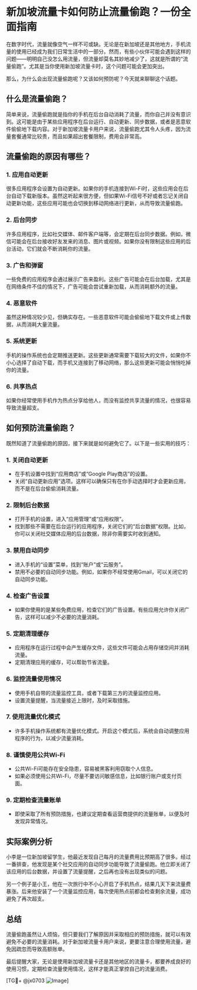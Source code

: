 # 新加坡流量卡如何防止流量偷跑？一份全面指南

在数字时代，流量就像空气一样不可或缺。无论是在新加坡还是其他地方，手机流量的使用已经成为我们日常生活中的一部分。然而，有些小伙伴可能会遇到这样的问题——明明自己没怎么用流量，但流量却莫名其妙地减少了，这就是所谓的“流量偷跑”。尤其是当你使用新加坡流量卡时，这个问题可能会更加突出。

那么，为什么会出现流量偷跑呢？又该如何预防呢？今天就来聊聊这个话题。

## 什么是流量偷跑？

简单来说，流量偷跑就是指你的手机在后台自动消耗了流量，而你自己并没有意识到。这可能是由于某些应用程序在后台运行、自动更新、同步数据，或者是恶意软件偷偷地下载内容。对于新加坡流量卡用户来说，流量偷跑尤其令人头疼，因为流量套餐通常比较贵，而且如果超出套餐限制，费用会非常高。

## 流量偷跑的原因有哪些？

### 1. **应用自动更新**
   很多应用程序会设置为自动更新。如果你的手机连接到Wi-Fi时，这些应用会在后台自动下载新版本。虽然这听起来很方便，但如果Wi-Fi信号不好或者忘记关闭自动更新功能，这些应用可能也会切换到移动网络进行更新，从而导致流量偷跑。

### 2. **后台同步**
   许多应用程序，比如社交媒体、邮件客户端等，会定期在后台同步数据。例如，微信可能会在后台接收好友发来的消息、图片或视频。如果你没有限制这些应用的后台活动，它们就会不断消耗你的流量。

### 3. **广告和弹窗**
   一些免费的应用程序会通过展示广告来盈利。这些广告可能会在后台加载，尤其是在网络条件不佳的情况下，广告可能会尝试重新加载，从而消耗额外的流量。

### 4. **恶意软件**
   虽然这种情况较少见，但确实存在。一些恶意软件可能会偷偷地下载文件或上传数据，从而消耗大量流量。

### 5. **系统更新**
   手机的操作系统也会定期推送更新。这些更新通常需要下载较大的文件，如果你不小心选择了自动下载，而手机又连接到了移动网络，那么这些更新可能会悄悄吃掉你的流量。

### 6. **共享热点**
   如果你经常使用手机作为热点分享给他人，而没有监控共享流量的情况，也很容易导致流量超支。

## 如何预防流量偷跑？

既然知道了流量偷跑的原因，接下来就是如何避免它了。以下是一些实用的技巧：

### 1. **关闭自动更新**
   - 在手机设置中找到“应用商店”或“Google Play商店”的设置。
   - 关闭“自动更新应用”选项。这样可以确保只有在你手动选择时才会更新应用，而不是在后台偷偷消耗流量。

### 2. **限制后台数据**
   - 打开手机的设置，进入“应用管理”或“应用权限”。
   - 找到那些不需要在后台运行的应用程序，关闭它们的“后台数据”权限。比如，你可以关闭社交媒体应用的后台数据，除非你需要实时收到通知。

### 3. **禁用自动同步**
   - 进入手机的“设置”菜单，找到“账户”或“云服务”。
   - 禁用不必要的自动同步功能。例如，如果你不经常使用Gmail，可以关闭它的自动同步功能。

### 4. **检查广告设置**
   - 如果你使用的是某些免费应用，检查它们的广告设置。有些应用允许你关闭广告，这样可以减少不必要的流量消耗。

### 5. **定期清理缓存**
   - 应用程序在运行过程中会产生缓存文件，这些文件可能会占用存储空间并消耗流量。
   - 定期清理应用的缓存，可以帮助节省流量。

### 6. **监控流量使用情况**
   - 使用手机自带的流量监控工具，或者下载第三方的流量监控应用。
   - 设置流量提醒，当流量接近上限时，及时采取措施。

### 7. **使用流量优化模式**
   - 许多手机操作系统都有流量优化模式。开启这个模式后，系统会自动调整应用程序的行为，以减少流量消耗。

### 8. **谨慎使用公共Wi-Fi**
   - 公共Wi-Fi可能存在安全隐患，容易被黑客利用窃取个人信息。
   - 如果必须使用公共Wi-Fi，尽量不要访问敏感信息，比如银行账户或支付页面。

### 9. **定期检查流量账单**
   - 即使采取了所有预防措施，也建议定期查看运营商提供的流量账单，以便及时发现异常情况。

## 实际案例分析

小李是一位新加坡留学生，他最近发现自己每月的流量费用比预期高了很多。经过一番排查，他发现是某个社交应用的自动同步功能导致了流量偷跑。他立即关闭了该应用的后台数据，并设置了流量提醒，之后再也没有出现类似的问题。

另一个例子是小王，他在一次旅行中不小心开启了手机热点，结果几天下来流量费暴涨。后来他安装了一个流量监控应用，每次使用热点前都会检查剩余流量，成功避免了再次超支。

## 总结

流量偷跑虽然让人烦恼，但只要我们了解原因并采取相应的预防措施，就可以有效避免不必要的流量消耗。对于新加坡流量卡用户来说，更要注意合理使用流量，避免因疏忽而导致高额账单。

最后提醒大家，无论是使用新加坡流量卡还是其他地区的流量卡，都要养成良好的使用习惯，定期检查流量使用情况，这样才能真正掌控自己的流量消费。

[TG💪+ @jx0703 ![Image](https://github.com/user-attachments/assets/dbca1d08-cadb-493c-b0ec-ad6f7a83f270)]